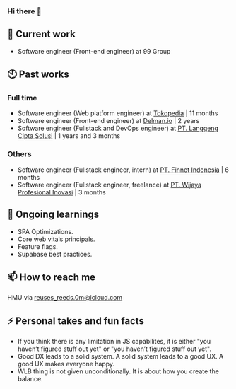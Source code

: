 ### Hi there 👋

## 💼 Current work

- Software engineer (Front-end engineer) at 99 Group

## 🕙 Past works

### Full time

- Software engineer (Web platform engineer) at [Tokopedia](https://www.tokopedia.com/about/) | 11 months
- Software engineer (Front-end engineer) at [Delman.io](https://delman.io) | 2 years
- Software engineer (Fullstack and DevOps engineer) at [PT. Langgeng Cipta Solusi](https://lcsindonesia.com) | 1 years and 3 months

### Others
  
- Software engineer (Fullstack engineer, intern) at [PT. Finnet Indonesia](https://www.finpay.id) | 6 months
- Software engineer (Fullstack engineer, freelance) at [PT. Wijaya Profesional Inovasi](https://wijaya.co.id) | 3 months

## 🌱 Ongoing learnings

- SPA Optimizations.
- Core web vitals principals.
- Feature flags.
- Supabase best practices.

## 📫 How to reach me

HMU via [reuses_reeds.0m@icloud.com](mailto:reuses_reeds.0m@icloud.com)

## ⚡ Personal takes and fun facts

- If you think there is any limitation in JS capabilites, it is either "you haven’t figured stuff out yet" or "you haven’t figured stuff out yet".
- Good DX leads to a solid system. A solid system leads to a good UX. A good UX makes everyone happy.
- WLB thing is not given unconditionally. It is about how you create the balance.
